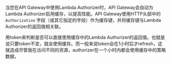 当您在API Gateway中使用Lambda Authorizer时，API Gateway会自动为Lambda Authorizer启用缓存，以提高性能。API Gateway使用HTTP头部中的 `Authorization` 字段（或其它指定的字段）作为缓存键，并将缓存键与Lambda Authorizer的返回值相关联。

用token来判断是否可以直接使用缓存中的Lambda Authorizer的返回值。也就是说只要token不变，就会使用缓存。而一般来说token会在1小时后才refresh，这就造成尽管我在访问不同的资源，authorizer在一个小时内都会使用缓存中的策略数据。

